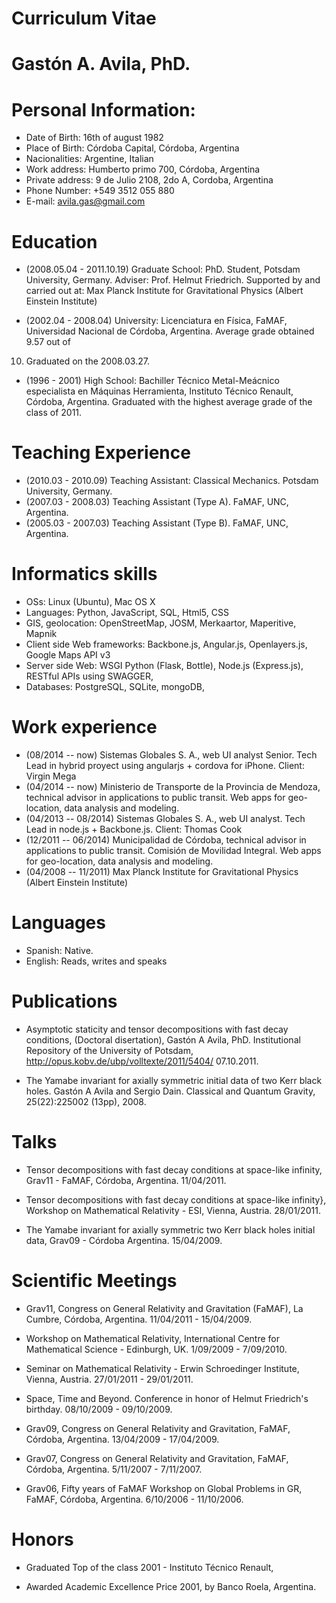 Curriculum Vitae
================

Gastón A. Avila, PhD.
=====================


# Personal Information:

* Date of Birth: 16th of august 1982
* Place of Birth: Córdoba Capital, Córdoba, Argentina
* Nacionalities: Argentine, Italian
* Work address: Humberto primo 700, Córdoba, Argentina
* Private address: 9 de Julio 2108, 2do A, Cordoba, Argentina
* Phone Number: +549 3512 055 880
* E-mail: avila.gas@gmail.com


# Education

* (2008.05.04 - 2011.10.19) Graduate School: PhD. Student, Potsdam
University, Germany. Adviser: Prof. Helmut Friedrich. Supported by and carried
out at: Max Planck Institute for Gravitational Physics (Albert Einstein Institute)

* (2002.04 - 2008.04) University: Licenciatura en Física, FaMAF,
Universidad Nacional de Córdoba, Argentina. Average grade obtained 9.57 out of
10. Graduated on the 2008.03.27.

* (1996 - 2001) High School: Bachiller Técnico Metal-Meácnico especialista en 
Máquinas Herramienta, Instituto Técnico Renault, Córdoba,
Argentina. Graduated with the highest average grade of the class of 2011.



# Teaching Experience

 * (2010.03 - 2010.09) Teaching Assistant: Classical Mechanics. Potsdam
University, Germany.
* (2007.03 - 2008.03) Teaching Assistant (Type A). FaMAF, UNC, Argentina.
* (2005.03 - 2007.03) Teaching Assistant (Type B). FaMAF, UNC, Argentina.


# Informatics skills

* OSs: Linux (Ubuntu), Mac OS X
* Languages: Python, JavaScript, SQL, Html5, CSS
* GIS, geolocation: OpenStreetMap, JOSM, Merkaartor, Maperitive, Mapnik
* Client side Web frameworks: Backbone.js, Angular.js, Openlayers.js, Google Maps API 
v3
* Server side Web: WSGI Python (Flask, Bottle), Node.js (Express.js), 
RESTful APIs using SWAGGER,
* Databases: PostgreSQL, SQLite, mongoDB,



# Work experience

* (08/2014 -- now) Sistemas Globales S. A., web UI analyst Senior. 
Tech Lead in hybrid proyect using angularjs + cordova for iPhone. Client: Virgin Mega
* (04/2014 -- now) Ministerio de Transporte de la Provincia de Mendoza, 
 technical advisor in applications to public transit. Web apps for geo-location, data analysis and modeling.
* (04/2013 -- 08/2014) Sistemas Globales S. A., web UI analyst. 
Tech Lead in node.js + Backbone.js. Client: Thomas Cook
* (12/2011 -- 06/2014) Municipalidad de Córdoba, technical advisor in applications to public transit.
 Comisión de Movilidad Integral. Web apps for geo-location, data analysis and modeling.
* (04/2008 -- 11/2011) Max Planck Institute for Gravitational Physics
(Albert Einstein Institute)



# Languages

* Spanish: Native.
* English: Reads, writes and speaks



# Publications

* Asymptotic staticity and tensor decompositions with fast
decay conditions,
(Doctoral disertation),
Gastón A Avila, PhD.
Institutional Repository of the University of Potsdam,
http://opus.kobv.de/ubp/volltexte/2011/5404/
07.10.2011.

* The Yamabe invariant for axially symmetric initial data of two Kerr black holes.
Gastón A Avila and Sergio Dain.
Classical and Quantum Gravity, 25(22):225002 (13pp), 2008.



# Talks

* Tensor decompositions with fast decay conditions at space-like infinity, Grav11 - FaMAF, Córdoba, Argentina. 11/04/2011.

* Tensor decompositions with fast decay conditions at space-like
infinity}, Workshop on Mathematical Relativity - ESI, Vienna, Austria.
28/01/2011.

* The Yamabe invariant for axially symmetric two Kerr black holes initial data, Grav09 - Córdoba Argentina. 15/04/2009.



# Scientific Meetings

* Grav11, Congress on General Relativity and Gravitation (FaMAF),
La Cumbre, Córdoba, Argentina. 11/04/2011 - 15/04/2009. 

* Workshop on Mathematical Relativity, International Centre for Mathematical Science - Edinburgh, UK. 1/09/2009 - 7/09/2010.

* Seminar on Mathematical Relativity - Erwin Schroedinger Institute, Vienna, Austria. 27/01/2011 - 29/01/2011.

* Space, Time and Beyond. Conference in honor of Helmut Friedrich's birthday.
08/10/2009 - 09/10/2009.

* Grav09, Congress on General Relativity and Gravitation, FaMAF, Córdoba, Argentina. 13/04/2009 - 17/04/2009.

* Grav07, Congress on General Relativity and Gravitation, FaMAF, Córdoba, Argentina. 5/11/2007 - 7/11/2007.

* Grav06, Fifty years of FaMAF Workshop on Global Problems in GR, FaMAF, Córdoba, Argentina. 6/10/2006 - 11/10/2006.



# Honors

* Graduated Top of the class 2001 - Instituto Técnico Renault,

* Awarded Academic Excellence Price 2001, by Banco Roela, Argentina.

